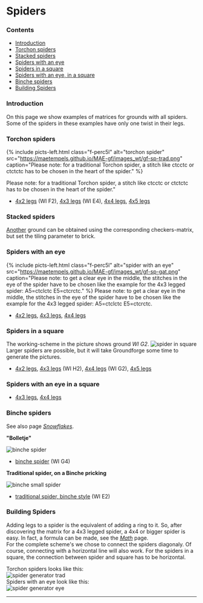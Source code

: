 # Spiders

### Contents
* [Introduction](#introduction)
* [Torchon spiders](#torchon-spiders)
* [Stacked spiders](#stacked-spiders)
* [Spiders with an eye](#spiders-with-an-eye)
* [Spiders in a square](#spiders-in-a-square)
* [Spiders with an eye, in a square](#spiders-with-an-eye-in-a-square)
* [Binche spiders](#binche-spiders)
* [Building Spiders](#building-spiders) 
     
### Introduction
On this page we show examples of matrices for grounds with all spiders.           
Some of the spiders in these examples have only one twist in their legs.

### Torchon spiders
{% include picts-left.html 
  class="f-perc5l"
  alt="torchon spider" 
  src="https://maetempels.github.io/MAE-gf/images_wt/gf-sp-trad.png" 
  caption="Please note: for a traditional Torchon spider, a stitch like ctcctc or ctctctc has to be chosen in the heart of the spider."
%}

Please note: for a traditional Torchon spider, a stitch like <span class="stch">ctcctc</span> or <span class="stch">ctctctc</span> has to be chosen in the heart of the spider."

* [4x2 legs][st2] (WI F2), [4x3 legs][st3] (WI E4), [4x4 legs][st4], [4x5 legs][st5]

### Stacked spiders
[Another][sa1] ground can be obtained using the corresponding <span class="elem">checkers-matrix</span>, but set the tiling parameter to <span class="elem">brick</span>.
    
### Spiders with an eye
{% include picts-left.html 
  class="f-perc5l"
  alt="spider with an eye" 
  src="https://maetempels.github.io/MAE-gf/images_wt/gf-sp-gat.png" 
  caption="Please note: to get a clear eye in the middle, the stitches in the eye of the spider have to be chosen like the example for the 4x3 legged spider: <span class="stch">A5=ctclctc E5=ctcrctc</span>."
%}
Please note: to get a clear eye in the middle, the stitches in the eye of the spider have to be chosen like the example for the 4x3 legged spider: <span class="stch">A5=ctclctc E5=ctcrctc</span>.

* [4x2 legs][sh2], [4x3 legs][sh3], [4x4 legs][sh4]
 
### Spiders in a square
<img alt="spider in square" align="right" src="https://maetempels.github.io/MAE-gf/images_wt/gf%20spin%204s%20wt.png">

The working-scheme in the picture shows ground _WI G2_.     
Larger spiders are possible, but it will take Groundforge some time to generate the pictures.
* [4x2 legs][sq2], [4x3 legs][sq3] (WI H2), [4x4 legs][sq4] (WI G2), [4x5 legs][sq5]
       
### Spiders with an eye in a square 
* [4x3 legs][shq3], [4x4 legs][shq4]

### Binche spiders 
See also page [_Snowflakes_][snow-page].            

**"Bolletje"**     

![binche spider][pic-bi-boll]                
* [binche spider][wi-g04] (WI G4)

**Traditional spider, on a Binche pricking**        

![binche small spider][pic-bi-spin]                     
* [traditional spider, binche style][wi-e02] (WI E2)

### Building Spiders
Adding legs to a spider is the equivalent of adding a ring to it. So, after discovering the matrix for a 4x3 legged spider, a 4x4 or bigger spider is easy. In fact, a formula can be made, see the [_Math_][math-page] page.    
For the complete scheme's we chose to connect the spiders diagonaly. Of course, connecting with a horizontal line will also work. For the spiders in a square, the connection between spider and square has to be horizontal.   

Torchon spiders looks like this:        
![spider generator trad][pic-gen]    
Spiders with an eye look like this:          
![spider generator eye][pic-gon]

***
[math-page]: https://maetempels.github.io/MAE-gf/docs/maths#spider-formulas
[snow-page]: https://maetempels.github.io/MAE-gf/docs/snowflakes

[pic-ts]: https://maetempels.github.io/MAE-gf/images/gf%20spin%204t.png
[pic-gen]: https://maetempels.github.io/MAE-gf/images/gf%20spin%20gen.png
[pic-gon]: https://maetempels.github.io/MAE-gf/images/gf%20spon%20gn.png
[pic-sq-wt]: https://maetempels.github.io/MAE-gf/images_wt/gf%20spin%204s%20wt.png
[pic-sq]: https://maetempels.github.io/MAE-gf/images/gf%20spin%204s.png
[pic-sp-trad]: https://maetempels.github.io/MAE-gf/images_wt/gf-sp-trad.png
[pic-sp-gat]: https://maetempels.github.io/MAE-gf/images_wt/gf-sp-gat.png
[pic-bi-boll]: https://maetempels.github.io/MAE-gf/images_wt/gf-bi-boll.png
[pic-bi-spin]: https://maetempels.github.io/MAE-gf/images_wt/gf-bi-spin.png


[st2]: https://d-bl.github.io/GroundForge/index.html?m=-5--%0AB-C-%0A-5-5%0A5-5-%3Bbricks%3B24%3B24%3B0%3B0&s1=ctc%20B3%3Dctcttctc%20A4%3Dctcll%20D1%3Dctctt%20%20C4%3Dctcrr

[st3]: https://d-bl.github.io/GroundForge/index.html?m=-5----%0AB-CD-A%0A256-5-%0A-5-535%0A5-56-2%3Bbricks%3B24%3B24%3B0%3B0&s1=ctc%20A4%3Dctctctc%20C5%3Dctcr%20B1%3Dctcr%20E5%3Dctcl%20F1%3Dctcl%20D2%3Dctct

[st4]: https://d-bl.github.io/GroundForge/index.html?m=-5------%0AB-CDD-AA%0A2566-5-2%0A256-535-%0A-5-56325%0A5-566-22%3Bbricks%3B24%3B24%3B0%3B0&s1=ctc%20H5%3Dctctctc%20E6%3Dctcl%20F1%3Dctcl%20G2%3Dctcl%20D3%3Dctct%20C6%3Dctcr%20B1%3Dctcr%20A2%3Dctcr

[st5]: https://d-bl.github.io/GroundForge/index.html?m=-5--------%0AB-CDDD-AAA%0A25666-5-22%0A2566-535-2%0A256-56325-%0A-5-5663225%0A5-5666-222%3Bbricks%3B24%3B24%3B0%3B0&s1=ctc%20I6%3Dctctctc%20E7%3Dctcll%20F1%3Dctcll%20G2%3Dctcll%20H3%3Dctcll%20D4%3Dctctt%20C7%3Dctcrr%20B1%3Dctcrr%20A2%3Dctcrr%20J3%3Dctcrr

[sa1]: https://d-bl.github.io/GroundForge/index.html?m=-5--%0AB-C-%0A-5-5%0A5-5-%0A---5%0AC-B-%0A-5-5%0A5-5-%3Bbricks%3B24%3B24%3B0%3B0&s1=ctc%20D5%3Dttctctt%20A8%3Dctcll%20B1%3Dctctt%20C8%3Dctcrr

[sh2]: https://d-bl.github.io/GroundForge/index.html?m=5-5-%0A-5-5%3Bbricks%3B24%3B24%3B0%3B0&s1=ctc%20B2%3Drctclctcr%20D2%3Dlctcrctcl

[sh3]: https://d-bl.github.io/GroundForge/index.html?m=5-5-5-%0A-5---5%0A5-C-B-%0A-5-5-5%0A5-5-5-%3Bbricks%3B24%3B24%3B0%3B0&s1=ctc%20E5%3Dctcrctc%20A5%3Dctclctc%20D1%3Dctcll%20B2%3Dctcll%20C3%3Dctctt%20B1%3Dctcrr%20D2%3Dctcrr

[sh4]: https://d-bl.github.io/GroundForge/index.html?m=5-25-56-%0A-5-----5%0A5-CD-AB-%0A-56-5-25%0A56-535-2%0A5-56-25-%3Bbricks%3B24%3B24%3B0%3B0&s1=ctc%20F6%3Dctcrrctc%20H6%3Dctcllctc%20D1%3Dctcll%20E2%3Dctcll%20B3%3Dctcll%20C4%3Dctctt%20B1%3Dctcrr%20A2%3Dctcrr%20D3%3Dctcrr

[sq2]: https://d-bl.github.io/GroundForge/index.html?m=5--5--%0A-C632B%0A566-22%3Bbricks%3B24%3B24%3B0%3B0&s1=ctct%20F3%3Dctc%20E1%3Dctc%20A1%3Dctc%20F2%3Dctcttctc%20B3%3Dctcl%20D3%3Dctcr

[sq3]: https://d-bl.github.io/GroundForge/index.html?m=5---5---%0A-CD632AB%0A56663222%0A5666-222%3Bbricks%3B24%3B24%3B0%3B0&s1=ctct%20C4%3Dctc%20F1%3Dctc%20E2%3Dctc%20H1%3Dctc%20G1%3Dctc%20F2%3Dctc%20A2%3Dctc%20H2%3Dctc%20G3%3Dctcctc%20F4%3Dctc%20H4%3Dctc%20C1%3Dctc%20E4%3Dctcl%20%20B1%3Dctcl%20A4%3Dctcr%20D1%3Dctcr

[sq4]: https://d-bl.github.io/GroundForge/index.html?m=5----5----%0A-CDD632AAB%0A5666632222%0A5666632222%0A56666-2222%3Bbricks%3B24%3B24%3B0%3B0&s1=ctct%20C1%3Dctc%20G2%3Dctc%20I2%3Dctc%20F3%3Dctc%20J3%3Dctc%20H2%3Dctc%20G3%3Dctc%20I3%3Dctc%20G5%3Dctc%20I5%3Dctc%20H1%3Dctc%20H4%3Dcttc%20F5%3Dctcl%20G1%3Dctcl%20J5%3Dctcr%20I1%3Dctcr

[sq5]: https://d-bl.github.io/GroundForge/index.html?m=5-----5-----%0A-CDDD632AAAB%0A566666322222%0A566666322222%0A566666322222%0A566666-22222%3Bbricks%3B24%3B24%3B0%3B0&s1=ctc%20I5%3Dctctctc%20C5%3Dtctct%20B6%3Dtctct%20A1%3Dtctct%20L2%3Dtctct%20E3%3Dtctct%20D4%3Dtctct%20D6%3Dtctct%20E1%3Dtctct%20A3%3Dtctct%20B4%3Dtctct%20F2%3Dtctct

[wi-g04]: https://d-bl.github.io/GroundForge/index.html?m=5-27-256-46-%0A-5----5----5%0A5-CD-B3C-AB-%0A-56866-22125%3Bbricks%3B24%3B24%3B0%3B0&s1=ctct%20I1%3Dctc%20H2%3Dctc%20J2%3Dctc%20I3%3Dctc%20G3%3Dctc%20K3%3Dctc%20H4%3Dctc%20J4%3Dctc%20C1%3Dctc%20A1%3Dctcl%20E1%3Dctcr%20B2%3Dctcl%20D2%3Dctcr

[wi-e02]: https://d-bl.github.io/GroundForge/index.html?m=5---5---%0A-CD632AB%0A5666-222%3Bbricks%3B24%3B24%3B0%3B0&s1=ctc%20C2%3Dctctttctc%20A3%3Dctclll%20B1%3Dctclll%20E3%3Dctcrrr%20D1%3Dctcrrr%20G2%3Dctctctc

[shq3]: https://d-bl.github.io/GroundForge/index.html?m=-5--5--5%0A5-C632B-%0A-566-225%0A566-5-22%3Bbricks%3B24%3B24%3B0%3B0&s1=ctc%20C3%3Dtctct%20B4%3Dlctct%20E1%3Dlctct%20D2%3Dlctct%20D4%3Drctct%20A1%3Drctct%20B2%3Drctct%20F3%3Dctcrctc%20H3%3Dctclctc

[shq4]: https://d-bl.github.io/GroundForge/index.html?m=-5---5---5%0A5-CD632AB-%0A-566632225%0A56666-2222%0A5666-5-222%3Bbricks%3B24%3B24%3B0%3B0&s1=G4%3Dtctct%20I4%3Dtctct%20C4%3Dctct%20B5%3Dlctct%20A1%3Dlctct%20E2%3Dlctct%20D3%3Dlctct%20D5%3Drctct%20E1%3Drctct%20A2%3Drctct%20B3%3Drctct%20C4%3Dctct

